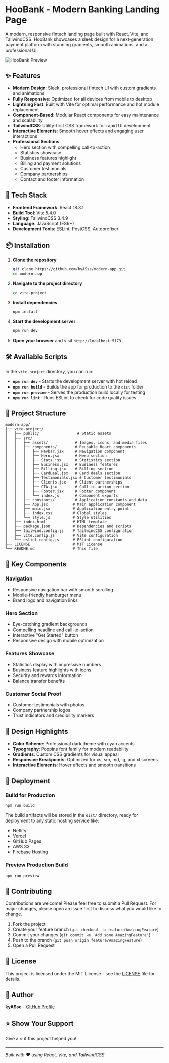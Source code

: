 # HooBank - Modern Banking Landing Page

A modern, responsive fintech landing page built with React, Vite, and TailwindCSS. HooBank showcases a sleek design for a next-generation payment platform with stunning gradients, smooth animations, and a professional UI.

![HooBank Preview](./preview.png)

## ✨ Features

- **Modern Design**: Sleek, professional fintech UI with custom gradients and animations
- **Fully Responsive**: Optimized for all devices from mobile to desktop
- **Lightning Fast**: Built with Vite for optimal performance and hot module replacement
- **Component-Based**: Modular React components for easy maintenance and scalability
- **TailwindCSS**: Utility-first CSS framework for rapid UI development
- **Interactive Elements**: Smooth hover effects and engaging user interactions
- **Professional Sections**:
  - Hero section with compelling call-to-action
  - Statistics showcase
  - Business features highlight
  - Billing and payment solutions
  - Customer testimonials
  - Company partnerships
  - Contact and footer information

## 🚀 Tech Stack

- **Frontend Framework**: React 18.3.1
- **Build Tool**: Vite 5.4.0
- **Styling**: TailwindCSS 3.4.9
- **Language**: JavaScript (ES6+)
- **Development Tools**: ESLint, PostCSS, Autoprefixer

## 📦 Installation

1. **Clone the repository**
   ```bash
   git clone https://github.com/kyASse/modern-app.git
   cd modern-app
   ```

2. **Navigate to the project directory**
   ```bash
   cd vite-project
   ```

3. **Install dependencies**
   ```bash
   npm install
   ```

4. **Start the development server**
   ```bash
   npm run dev
   ```

5. **Open your browser** and visit `http://localhost:5173`

## 🛠️ Available Scripts

In the `vite-project` directory, you can run:

- **`npm run dev`** - Starts the development server with hot reload
- **`npm run build`** - Builds the app for production to the `dist` folder
- **`npm run preview`** - Serves the production build locally for testing
- **`npm run lint`** - Runs ESLint to check for code quality issues

## 📁 Project Structure

```
modern-app/
├── vite-project/
│   ├── public/                 # Static assets
│   ├── src/
│   │   ├── assets/            # Images, icons, and media files
│   │   ├── components/        # Reusable React components
│   │   │   ├── Navbar.jsx     # Navigation component
│   │   │   ├── Hero.jsx       # Hero section
│   │   │   ├── Stats.jsx      # Statistics section
│   │   │   ├── Business.jsx   # Business features
│   │   │   ├── Billing.jsx    # Billing section
│   │   │   ├── CardDeal.jsx   # Card deals section
│   │   │   ├── Testimonials.jsx # Customer testimonials
│   │   │   ├── Clients.jsx    # Client partnerships
│   │   │   ├── CTA.jsx        # Call-to-action section
│   │   │   ├── Footer.jsx     # Footer component
│   │   │   └── index.js       # Component exports
│   │   ├── constants/         # Application constants and data
│   │   ├── App.jsx           # Main application component
│   │   ├── main.jsx          # Application entry point
│   │   ├── index.css         # Global styles
│   │   └── style.js          # Style utilities
│   ├── index.html            # HTML template
│   ├── package.json          # Dependencies and scripts
│   ├── tailwind.config.js    # TailwindCSS configuration
│   ├── vite.config.js        # Vite configuration
│   └── eslint.config.js      # ESLint configuration
├── LICENSE                   # MIT License
└── README.md                 # This file
```

## 🎨 Key Components

### Navigation
- Responsive navigation bar with smooth scrolling
- Mobile-friendly hamburger menu
- Brand logo and navigation links

### Hero Section
- Eye-catching gradient backgrounds
- Compelling headline and call-to-action
- Interactive "Get Started" button
- Responsive design with mobile optimization

### Features Showcase
- Statistics display with impressive numbers
- Business feature highlights with icons
- Security and rewards information
- Balance transfer benefits

### Customer Social Proof
- Customer testimonials with photos
- Company partnership logos
- Trust indicators and credibility markers

## 🌟 Design Highlights

- **Color Scheme**: Professional dark theme with cyan accents
- **Typography**: Poppins font family for modern readability
- **Gradients**: Custom CSS gradients for visual appeal
- **Responsive Breakpoints**: Optimized for xs, sm, md, lg, and xl screens
- **Interactive Elements**: Hover effects and smooth transitions

## 🚀 Deployment

### Build for Production
```bash
npm run build
```

The build artifacts will be stored in the `dist/` directory, ready for deployment to any static hosting service like:
- Netlify
- Vercel
- GitHub Pages
- AWS S3
- Firebase Hosting

### Preview Production Build
```bash
npm run preview
```

## 🤝 Contributing

Contributions are welcome! Please feel free to submit a Pull Request. For major changes, please open an issue first to discuss what you would like to change.

1. Fork the project
2. Create your feature branch (`git checkout -b feature/AmazingFeature`)
3. Commit your changes (`git commit -m 'Add some AmazingFeature'`)
4. Push to the branch (`git push origin feature/AmazingFeature`)
5. Open a Pull Request

## 📄 License

This project is licensed under the MIT License - see the [LICENSE](LICENSE) file for details.

## 👤 Author

**kyASse** - [GitHub Profile](https://github.com/kyASse)

## ⭐ Show Your Support

Give a ⭐️ if this project helped you!

---

*Built with ❤️ using React, Vite, and TailwindCSS*
